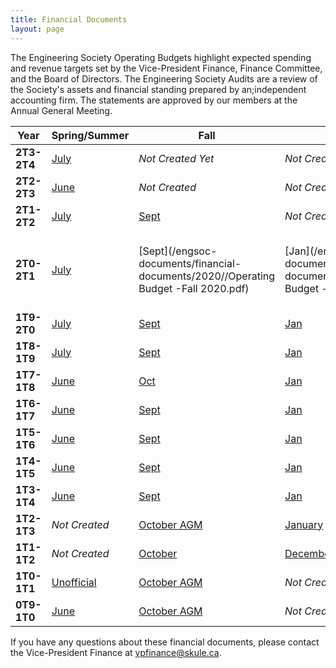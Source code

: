 ```yaml
---
title: Financial Documents
layout: page
---
```


The Engineering Society Operating Budgets highlight expected spending and revenue targets set by the Vice-President Finance, Finance Committee, and the Board of Directors. The Engineering Society Audits are a review of the Society's assets and financial standing prepared by an;independent accounting firm. The statements are approved by our members at the Annual General Meeting.

| Year        | Spring/Summer                                                                                                                                   | Fall                                                                                                                                            | Winter                                                                                                | Audit                                                                                                                      |
|-------------|-------------------------------------------------------------------------------------------------------------------------------------------------|-------------------------------------------------------------------------------------------------------------------------------------------------|-------------------------------------------------------------------------------------------------------|----------------------------------------------------------------------------------------------------------------------------|
| **2T3-2T4** | [July](https://docs.google.com/spreadsheets/d/1bdvxvr2P-s-5228jtktaeliIf8QZIkue/edit#gid=214391206) | *Not Created Yet*                                                                                          | *Not Created Yet*                                                                                         | [BDO](/engsoc-documents/financial-documents/2023/2023-audit.pdf)                                                                                         |
| **2T2-2T3** | [June](https://docs.google.com/spreadsheets/d/1Y7h9kabOe_6wLD9sx3wHlSfh2qreQyck/edit#gid=214391206) | *Not Created*                                                                                         | *Not Created*                                                                                         | [BDO](/engsoc-documents/financial-documents/2022/2022-audit.pdf)                                                                                        |
| **2T1-2T2** | [July](https://docs.google.com/spreadsheets/d/12tP5Nn4Z4wbRXgik5C1m5HAh4MjPdLT1/edit?usp=sharing&ouid=111631590450340878953&rtpof=true&sd=true) | [Sept](https://docs.google.com/spreadsheets/d/1dPqMuSf9cRIYP6Hp0dJnsxmbw8VoG-kt/edit?usp=sharing&ouid=111631590450340878953&rtpof=true&sd=true) | *Not Created*                                                                                         | [BDO](https://drive.google.com/file/d/1msmMP083HQ7FtqDudAogS8eTPRM_R3HL/view?usp=sharing)                                  |
| **2T0-2T1** | [July](/engsoc-documents/financial-documents/2020/Operating-Budget-July-2020.pdf)                                                                                 | [Sept](/engsoc-documents/financial-documents/2020//Operating Budget -Fall 2020.pdf)                                                                               | [Jan](/engsoc-documents/financial-documents/2020/Operating Budget - Winter 2021.pdf)                                    | [BDO](/engsoc-documents/financial-documents/2020/University of Toronto Engineering Society - May 20 - Financial Statement.pdf)               |
| **1T9-2T0** | [July](/engsoc-documents/financial-documents/2019/Operating-Budget-July-2019.pdf)                                                                               | [Sept](/engsoc-documents/financial-documents/2019/Operating-Budget-September-29.pdf)                                                                            | [Jan](/engsoc-documents/financial-documents/2019/operating_budget_January_2020.pdf)                                   | [BDO](/engsoc-documents/financial-documents/2019/Audited-Financial-Statements-May2019.pdf)                                                 |
| **1T8-1T9** | [July](/engsoc-documents/financial-documents/2018/Operating-Budget-July-2018.pdf)                                                                                       | [Sept](/engsoc-documents/financial-documents/2018/Operating-Budget-September-2018.pdf)                                                                                  | [Jan](/engsoc-documents/financial-documents/2019/Operating-Budget-January-2019.pdf)                                           | [BDO](/engsoc-documents/financial-documents/2018/Financial-Audit-May-2018.pdf)                                                                     |
| **1T7-1T8** | [June](/engsoc-documents/financial-documents/2017/Budget-June-2017.pdf)                                                                         | [Oct](/engsoc-documents/financial-documents/2017/Budget-October-2017.xlsx-Final.pdf)                                                            | [Jan](/engsoc-documents/financial-documents/2018/Budget-Jan-2018.pdf)                                         | [BDO](/engsoc-documents/financial-documents/2017/Financial-Audit-May-2017.pdf)                                                                                                                        |
| **1T6-1T7** | [June](/engsoc-documents/financial-documents/2013/Summer_Budget_2016_Engsoc.pdf)                                                                             | [Sept](/engsoc-documents/financial-documents/2017/Fall_Budget_2016_Engsoc-Updated-since-Summer.xlsx-Budget.pdf)                                 | [Jan](/engsoc-documents/financial-documents/2017/Winter_Budget_2017_Engsoc.xlsx-Budget.pdf)           | [BDO](/engsoc-documents/financial-documents/2017/Final-Audit-2016-2016.pdf)                                                |
| **1T5-1T6** | [June](/engsoc-documents/financial-documents/2015/Operating-Budget-2015-2016.pdf)                                                                            | [Sept](/engsoc-documents/financial-documents/2013/1T5-1T6-Fall-Budget.pdf)                                                                                   | [Jan](/engsoc-documents/financial-documents/2013/1T5-1T6-Winter-Budget-Jan.pdf)                                    | [BDO](/engsoc-documents/financial-documents/2017/Final-Audit-2016-2016.pdf)                                                             |
| **1T4-1T5** | [June](/engsoc-documents/financial-documents/2015/June_Budget_2014-2015.pdf)                                                                                 | [Sept](/engsoc-documents/financial-documents/2015/Fall_2014_budget.pdf)                                                                                      | [Jan](/engsoc-documents/financial-documents/2013/1T4-1T5-Winter-Budget-Jan.pdf)                                    | [BDO](/engsoc-documents/financial-documents/2015/Issued-Financial-Statements-University-of-Toronto-Engineering-Society-May-31-2015.pdf) |
| **1T3-1T4** | [June](/engsoc-documents/financial-documents/2013/1T3-1T4-Operating-Budget-June-2013.pdf)                                                                    | [Sept](/engsoc-documents/financial-documents/2013/2013-2014-Operating-Budget-for-Sept-Board-Meeting-Revised.pdf)                                             | [Jan](/engsoc-documents/financial-documents/2013/2013-2014-Operating-Budget-for-Jan-Board-Meeting.pdf)             | [BDO](/engsoc-documents/financial-documents/2015/Audit-2013-2014.compressed.pdf)                                                        |
| **1T2-1T3** | *Not Created*                                                                                                                                   | [October AGM](/engsoc-documents/financial-documents/2013/1T2-1T3-AGM-Operating-Budget.pdf)                                                                   | [January](/engsoc-documents/financial-documents/2013/1T2-1T3-Winter-Operating-Budget-Tables-February-28-20131.pdf) | [BDO](/engsoc-documents/financial-documents/2013/2012-2013-Audit-BDO.pdf)                                                               |
| **1T1-1T2** | *Not Created*                                                                                                                                   | [October](/engsoc-documents/financial-documents/2013/October-Operating-Budget-2011-2012.pdf)                                                                 | [December Amendment](/engsoc-documents/financial-documents/2013/December-Budget-Amendments-2011-2012.pdf)          | [BDO Draft](/engsoc-documents/financial-documents/2013/University-of-Toronto-Engineering-Society-2012-Final-Audit.pdf)                  |
| **1T0-1T1** | [Unofficial](/engsoc-documents/financial-documents/2013/Unofficial-July-Budget-2010-2011.pdf)                                                                | [October AGM](/engsoc-documents/financial-documents/2013/October-AGM-Operating-Budget-2010-2011.pdf)                                                         | *Not Created*                                                                                         | [Collins-Barrow](/engsoc-documents/financial-documents/2013/1T0-1T1-Engineering-Society-Financial-Statements.pdf)                       |
| **0T9-1T0** | [June](/engsoc-documents/financial-documents/2013/Operating-Budget-2009-2010-June-7.pdf)                                                                     | [October AGM](/engsoc-documents/financial-documents/2013/October-AGM-Budget-2009-2010.pdf)                                                                   | *Not Created*                                                                                         | [Collins-Barrow](/engsoc-documents/financial-documents/2013/0T9-1T0-Engineering-Society-Financial-Statements.pdf)                       |


If you have any questions about these financial documents, please contact the Vice-President Finance at vpfinance@skule.ca.

